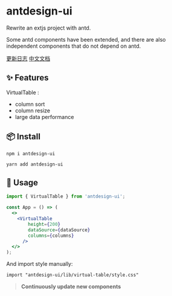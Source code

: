 # antdesign-ui

Rewrite an extjs project with antd.

Some antd components have been extended, and there are also independent components that do not depend on antd.


[更新日志](https://github.com/wangyazhen/antdesign-ui/blob/master/log.md)
[中文文档](https://github.com/wangyazhen/antdesign-ui/blob/master/doc.md)

## ✨ Features

VirtualTable :

- column sort  
- column resize  
- large data performance


## 📦 Install

```npm i antdesign-ui ```

```yarn add antdesign-ui ```

## 🔨 Usage

```jsx
import { VirtualTable } from 'antdesign-ui';

const App = () => (
  <>
    <VirtualTable
        height={200}
        dataSource={dataSource}
        columns={columns}
      />
  </>
);
```

And import style manually:

```html
import "antdesign-ui/lib/virtual-table/style.css"
```




> **Continuously update new components**


